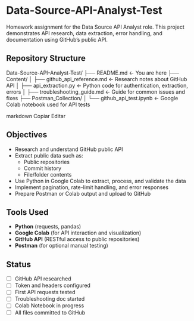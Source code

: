 # Data-Source-API-Analyst-Test
Homework assignment for the Data Source API Analyst role. This project demonstrates API research, data extraction, error handling, and documentation using GitHub’s public API.

## Repository Structure

Data-Source-API-Analyst-Test/
├── README.md ← You are here
├── Content/
│ ├── github_api_reference.md ← Research notes about GitHub API
│ ├── api_extraction.py ← Python code for authentication, extraction, errors
│ ├── troubleshooting_guide.md ← Guide for common issues and fixes
├── Postman_Collection/
│ └── github_api_test.ipynb ← Google Colab notebook used for API tests

markdown
Copiar
Editar

## Objectives

- Research and understand GitHub public API
- Extract public data such as:
  - Public repositories
  - Commit history
  - File/folder contents
- Use Python in Google Colab to extract, process, and validate the data
- Implement pagination, rate-limit handling, and error responses
- Prepare Postman or Colab output and upload to GitHub

## Tools Used

- **Python** (requests, pandas)
- **Google Colab** (for API interaction and visualization)
- **GitHub API** (RESTful access to public repositories)
- **Postman** (for optional manual testing)

## Status

- [ ] GitHub API researched
- [ ] Token and headers configured
- [ ] First API requests tested
- [ ] Troubleshooting doc started
- [ ] Colab Notebook in progress
- [ ] All files committed to GitHub
